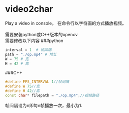 # video2char
Play a video in console。
在命令行以字符画的方式播放视频。
<br><br>
需要安装python或C++版本的opencv
<br>
需要修改以下内容
###python
```python
interval = 1  # 帧间隔
path = "./op.mp4" # 地址
W = 75 # 宽
H = 42 # 高
```
###C++
```C++
#define FPS_INTERVAL 1//帧间隔
#define W 75//宽
#define H 42//高
const char* filepath = "./op.mp4";//视频路径
```
帧间隔设为n即每n帧播放一次，最小为1.
